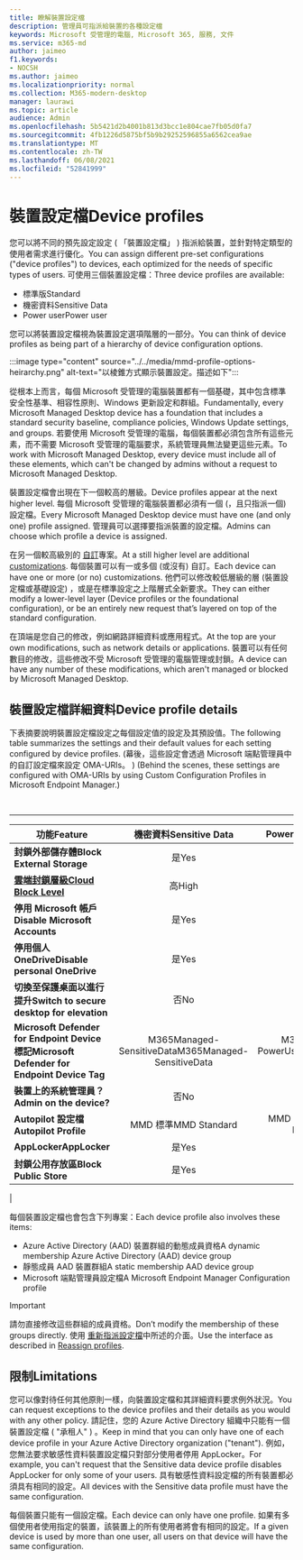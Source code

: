 ```yaml
---
title: 瞭解裝置設定檔
description: 管理員可指派給裝置的各種設定檔
keywords: Microsoft 受管理的電腦, Microsoft 365, 服務, 文件
ms.service: m365-md
author: jaimeo
f1.keywords:
- NOCSH
ms.author: jaimeo
ms.localizationpriority: normal
ms.collection: M365-modern-desktop
manager: laurawi
ms.topic: article
audience: Admin
ms.openlocfilehash: 5b5421d2b4001b813d3bcc1e804cae7fb05d0fa7
ms.sourcegitcommit: 4fb1226d5875bf5b9b29252596855a6562cea9ae
ms.translationtype: MT
ms.contentlocale: zh-TW
ms.lasthandoff: 06/08/2021
ms.locfileid: "52841999"
---
```

# <a name="device-profiles"></a><span data-ttu-id="51288-104">裝置設定檔</span><span class="sxs-lookup"><span data-stu-id="51288-104">Device profiles</span></span>

<span data-ttu-id="51288-105">您可以將不同的預先設定設定 ( 「裝置設定檔」 ) 指派給裝置，並針對特定類型的使用者需求進行優化。</span><span class="sxs-lookup"><span data-stu-id="51288-105">You can assign different pre-set configurations ("device profiles") to devices, each optimized for the needs of specific types of users.</span></span> <span data-ttu-id="51288-106">可使用三個裝置設定檔：</span><span class="sxs-lookup"><span data-stu-id="51288-106">Three device profiles are available:</span></span>

- <span data-ttu-id="51288-107">標準版</span><span class="sxs-lookup"><span data-stu-id="51288-107">Standard</span></span>
- <span data-ttu-id="51288-108">機密資料</span><span class="sxs-lookup"><span data-stu-id="51288-108">Sensitive Data</span></span>
- <span data-ttu-id="51288-109">Power user</span><span class="sxs-lookup"><span data-stu-id="51288-109">Power user</span></span>

<span data-ttu-id="51288-110">您可以將裝置設定檔視為裝置設定選項階層的一部分。</span><span class="sxs-lookup"><span data-stu-id="51288-110">You can think of device profiles as being part of a hierarchy of device configuration options.</span></span>

:::image type="content" source="../../media/mmd-profile-options-heirarchy.png" alt-text="以棱錐方式顯示裝置設定。描述如下":::

<span data-ttu-id="51288-112">從根本上而言，每個 Microsoft 受管理的電腦裝置都有一個基礎，其中包含標準安全性基準、相容性原則、Windows 更新設定和群組。</span><span class="sxs-lookup"><span data-stu-id="51288-112">Fundamentally, every Microsoft Managed Desktop device has a foundation that includes a standard security baseline, compliance policies, Windows Update settings, and groups.</span></span> <span data-ttu-id="51288-113">若要使用 Microsoft 受管理的電腦，每個裝置都必須包含所有這些元素，而不需要 Microsoft 受管理的電腦要求，系統管理員無法變更這些元素。</span><span class="sxs-lookup"><span data-stu-id="51288-113">To work with Microsoft Managed Desktop, every device must include all of these elements, which can't be changed by admins without a request to Microsoft Managed Desktop.</span></span>

<span data-ttu-id="51288-114">裝置設定檔會出現在下一個較高的層級。</span><span class="sxs-lookup"><span data-stu-id="51288-114">Device profiles appear at the next higher level.</span></span> <span data-ttu-id="51288-115">每個 Microsoft 受管理的電腦裝置都必須有一個 (，且只指派一個) 設定檔。</span><span class="sxs-lookup"><span data-stu-id="51288-115">Every Microsoft Managed Desktop device must have one (and only one) profile assigned.</span></span> <span data-ttu-id="51288-116">管理員可以選擇要指派裝置的設定檔。</span><span class="sxs-lookup"><span data-stu-id="51288-116">Admins can choose which profile a device is assigned.</span></span>

<span data-ttu-id="51288-117">在另一個較高級別的 [自訂](customizing.md)專案。</span><span class="sxs-lookup"><span data-stu-id="51288-117">At a still higher level are additional [customizations](customizing.md).</span></span> <span data-ttu-id="51288-118">每個裝置可以有一或多個 (或沒有) 自訂。</span><span class="sxs-lookup"><span data-stu-id="51288-118">Each device can have one or more (or no) customizations.</span></span> <span data-ttu-id="51288-119">他們可以修改較低層級的層 (裝置設定檔或基礎設定) ，或是在標準設定之上階層式全新要求。</span><span class="sxs-lookup"><span data-stu-id="51288-119">They can either modify a lower-level layer (Device profiles or the foundational configuration),  or be an entirely new request that’s layered on top of the standard configuration.</span></span>

<span data-ttu-id="51288-120">在頂端是您自己的修改，例如網路詳細資料或應用程式。</span><span class="sxs-lookup"><span data-stu-id="51288-120">At the top are your own modifications, such as network details or applications.</span></span> <span data-ttu-id="51288-121">裝置可以有任何數目的修改，這些修改不受 Microsoft 受管理的電腦管理或封鎖。</span><span class="sxs-lookup"><span data-stu-id="51288-121">A device can have any number of these modifications, which aren't managed or blocked by Microsoft Managed Desktop.</span></span>


## <a name="device-profile-details"></a><span data-ttu-id="51288-122">裝置設定檔詳細資料</span><span class="sxs-lookup"><span data-stu-id="51288-122">Device profile details</span></span>

<span data-ttu-id="51288-123">下表摘要說明裝置設定檔設定之每個設定值的設定及其預設值。</span><span class="sxs-lookup"><span data-stu-id="51288-123">The following table summarizes the settings and their default values for each setting configured by device profiles.</span></span> <span data-ttu-id="51288-124"> (幕後，這些設定會透過 Microsoft 端點管理員中的自訂設定檔來設定 OMA-URIs。 ) </span><span class="sxs-lookup"><span data-stu-id="51288-124">(Behind the scenes, these settings are configured with OMA-URIs by using Custom Configuration Profiles in Microsoft Endpoint Manager.)</span></span>

<br>

****

|<span data-ttu-id="51288-125">功能</span><span class="sxs-lookup"><span data-stu-id="51288-125">Feature</span></span>|<span data-ttu-id="51288-126">機密資料</span><span class="sxs-lookup"><span data-stu-id="51288-126">Sensitive Data</span></span>|<span data-ttu-id="51288-127">Power User</span><span class="sxs-lookup"><span data-stu-id="51288-127">Power User</span></span>|<span data-ttu-id="51288-128">標準版</span><span class="sxs-lookup"><span data-stu-id="51288-128">Standard</span></span>|
|---|:---:|:---:|:---:|
|<span data-ttu-id="51288-129">**封鎖外部儲存體**</span><span class="sxs-lookup"><span data-stu-id="51288-129">**Block External Storage**</span></span>|<span data-ttu-id="51288-130">是</span><span class="sxs-lookup"><span data-stu-id="51288-130">Yes</span></span>|<span data-ttu-id="51288-131">是</span><span class="sxs-lookup"><span data-stu-id="51288-131">Yes</span></span>|<span data-ttu-id="51288-132">否</span><span class="sxs-lookup"><span data-stu-id="51288-132">No</span></span>|
|<span data-ttu-id="51288-133">**[雲端封鎖層級](/graph/api/resources/intune-deviceconfig-defendercloudblockleveltype)**</span><span class="sxs-lookup"><span data-stu-id="51288-133">**[Cloud Block Level](/graph/api/resources/intune-deviceconfig-defendercloudblockleveltype)**</span></span>|<span data-ttu-id="51288-134">高</span><span class="sxs-lookup"><span data-stu-id="51288-134">High</span></span>|<span data-ttu-id="51288-135">高</span><span class="sxs-lookup"><span data-stu-id="51288-135">High</span></span>|<span data-ttu-id="51288-136">高</span><span class="sxs-lookup"><span data-stu-id="51288-136">High</span></span>|
|<span data-ttu-id="51288-137">**停用 Microsoft 帳戶**</span><span class="sxs-lookup"><span data-stu-id="51288-137">**Disable Microsoft Accounts**</span></span>|<span data-ttu-id="51288-138">是</span><span class="sxs-lookup"><span data-stu-id="51288-138">Yes</span></span>|<span data-ttu-id="51288-139">是</span><span class="sxs-lookup"><span data-stu-id="51288-139">Yes</span></span>|<span data-ttu-id="51288-140">否</span><span class="sxs-lookup"><span data-stu-id="51288-140">No</span></span>|
|<span data-ttu-id="51288-141">**停用個人 OneDrive**</span><span class="sxs-lookup"><span data-stu-id="51288-141">**Disable personal OneDrive**</span></span>|<span data-ttu-id="51288-142">是</span><span class="sxs-lookup"><span data-stu-id="51288-142">Yes</span></span>|<span data-ttu-id="51288-143">是</span><span class="sxs-lookup"><span data-stu-id="51288-143">Yes</span></span>|<span data-ttu-id="51288-144">否</span><span class="sxs-lookup"><span data-stu-id="51288-144">No</span></span>|
|<span data-ttu-id="51288-145">**切換至保護桌面以進行提升**</span><span class="sxs-lookup"><span data-stu-id="51288-145">**Switch to secure desktop for elevation**</span></span>|<span data-ttu-id="51288-146">否</span><span class="sxs-lookup"><span data-stu-id="51288-146">No</span></span>|<span data-ttu-id="51288-147">是</span><span class="sxs-lookup"><span data-stu-id="51288-147">Yes</span></span>|<span data-ttu-id="51288-148">否</span><span class="sxs-lookup"><span data-stu-id="51288-148">No</span></span>|
|<span data-ttu-id="51288-149">**Microsoft Defender for Endpoint Device 標記**</span><span class="sxs-lookup"><span data-stu-id="51288-149">**Microsoft Defender for Endpoint Device Tag**</span></span>|<span data-ttu-id="51288-150">M365Managed-SensitiveData</span><span class="sxs-lookup"><span data-stu-id="51288-150">M365Managed-SensitiveData</span></span>|<span data-ttu-id="51288-151">M365Managed-PowerUser</span><span class="sxs-lookup"><span data-stu-id="51288-151">M365Managed-PowerUser</span></span>|<span data-ttu-id="51288-152">M365Managed-Standard</span><span class="sxs-lookup"><span data-stu-id="51288-152">M365Managed-Standard</span></span>|
|<span data-ttu-id="51288-153">**裝置上的系統管理員？**</span><span class="sxs-lookup"><span data-stu-id="51288-153">**Admin on the device?**</span></span>|<span data-ttu-id="51288-154">否</span><span class="sxs-lookup"><span data-stu-id="51288-154">No</span></span>|<span data-ttu-id="51288-155">是</span><span class="sxs-lookup"><span data-stu-id="51288-155">Yes</span></span>|<span data-ttu-id="51288-156">否</span><span class="sxs-lookup"><span data-stu-id="51288-156">No</span></span>|
|<span data-ttu-id="51288-157">**Autopilot 設定檔**</span><span class="sxs-lookup"><span data-stu-id="51288-157">**Autopilot Profile**</span></span>|<span data-ttu-id="51288-158">MMD 標準</span><span class="sxs-lookup"><span data-stu-id="51288-158">MMD Standard</span></span>|<span data-ttu-id="51288-159">MMD Power User</span><span class="sxs-lookup"><span data-stu-id="51288-159">MMD Power User</span></span>|<span data-ttu-id="51288-160">MMD 標準</span><span class="sxs-lookup"><span data-stu-id="51288-160">MMD Standard</span></span>|
|<span data-ttu-id="51288-161">**AppLocker**</span><span class="sxs-lookup"><span data-stu-id="51288-161">**AppLocker**</span></span>|<span data-ttu-id="51288-162">是</span><span class="sxs-lookup"><span data-stu-id="51288-162">Yes</span></span>|<span data-ttu-id="51288-163">否</span><span class="sxs-lookup"><span data-stu-id="51288-163">No</span></span>|<span data-ttu-id="51288-164">否</span><span class="sxs-lookup"><span data-stu-id="51288-164">No</span></span>|
|<span data-ttu-id="51288-165">**封鎖公用存放區**</span><span class="sxs-lookup"><span data-stu-id="51288-165">**Block Public Store**</span></span>|<span data-ttu-id="51288-166">是</span><span class="sxs-lookup"><span data-stu-id="51288-166">Yes</span></span>|<span data-ttu-id="51288-167">是</span><span class="sxs-lookup"><span data-stu-id="51288-167">Yes</span></span>|<span data-ttu-id="51288-168">否</span><span class="sxs-lookup"><span data-stu-id="51288-168">No</span></span>|
|

<span data-ttu-id="51288-169">每個裝置設定檔也會包含下列專案：</span><span class="sxs-lookup"><span data-stu-id="51288-169">Each device profile also involves these items:</span></span>

- <span data-ttu-id="51288-170">Azure Active Directory (AAD) 裝置群組的動態成員資格</span><span class="sxs-lookup"><span data-stu-id="51288-170">A dynamic membership Azure Active Directory (AAD) device group</span></span>
- <span data-ttu-id="51288-171">靜態成員 AAD 裝置群組</span><span class="sxs-lookup"><span data-stu-id="51288-171">A static membership AAD device group</span></span>
- <span data-ttu-id="51288-172">Microsoft 端點管理員設定檔</span><span class="sxs-lookup"><span data-stu-id="51288-172">A Microsoft Endpoint Manager Configuration profile</span></span>

> [!IMPORTANT]
> <span data-ttu-id="51288-173">請勿直接修改這些群組的成員資格。</span><span class="sxs-lookup"><span data-stu-id="51288-173">Don’t modify the membership of these groups directly.</span></span> <span data-ttu-id="51288-174">使用 [重新指派設定檔](../working-with-managed-desktop/change-device-profile.md)中所述的介面。</span><span class="sxs-lookup"><span data-stu-id="51288-174">Use the interface as described in [Reassign profiles](../working-with-managed-desktop/change-device-profile.md).</span></span>

## <a name="limitations"></a><span data-ttu-id="51288-175">限制</span><span class="sxs-lookup"><span data-stu-id="51288-175">Limitations</span></span>

<span data-ttu-id="51288-176">您可以像對待任何其他原則一樣，向裝置設定檔和其詳細資料要求例外狀況。</span><span class="sxs-lookup"><span data-stu-id="51288-176">You can request exceptions to the device profiles and their details as you would with any other policy.</span></span> <span data-ttu-id="51288-177">請記住，您的 Azure Active Directory 組織中只能有一個裝置設定檔 ( "承租人" ) 。</span><span class="sxs-lookup"><span data-stu-id="51288-177">Keep in mind that you can only have one of each device profile in your Azure Active Directory organization ("tenant").</span></span> <span data-ttu-id="51288-178">例如，您無法要求敏感性資料裝置設定檔只對部分使用者停用 AppLocker。</span><span class="sxs-lookup"><span data-stu-id="51288-178">For example, you can't request that the Sensitive data device profile disables AppLocker for only some of your users.</span></span> <span data-ttu-id="51288-179">具有敏感性資料設定檔的所有裝置都必須具有相同的設定。</span><span class="sxs-lookup"><span data-stu-id="51288-179">All devices with the Sensitive data profile must have the same configuration.</span></span>

<span data-ttu-id="51288-180">每個裝置只能有一個設定檔。</span><span class="sxs-lookup"><span data-stu-id="51288-180">Each device can only have one profile.</span></span> <span data-ttu-id="51288-181">如果有多個使用者使用指定的裝置，該裝置上的所有使用者將會有相同的設定。</span><span class="sxs-lookup"><span data-stu-id="51288-181">If a given device is used by more than one user, all users on that device will have the same configuration.</span></span>
